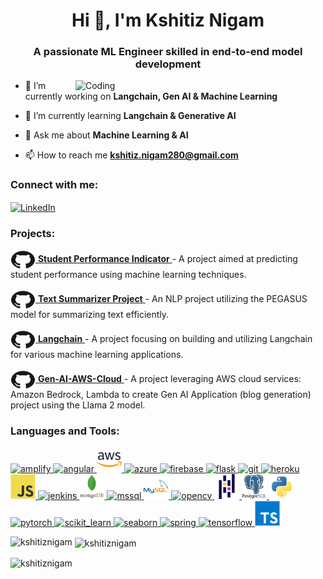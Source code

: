 <h1 align="center">Hi 👋, I'm Kshitiz Nigam</h1>
<h3 align="center">A passionate ML Engineer skilled in end-to-end model development</h3>
<img align="right" alt="Coding" width="400" src="https://miro.medium.com/v2/resize:fit:1100/format:webp/0*euQhvApo72obOvIH.gif">

- 🔭 I’m currently working on **Langchain, Gen AI & Machine Learning**

- 🌱 I’m currently learning **Langchain & Generative AI**

- 💬 Ask me about **Machine Learning & AI**

- 📫 How to reach me **kshitiz.nigam280@gmail.com**

<h3 align="left">Connect with me:</h3>
<p align="left">
  <a href="https://www.linkedin.com/in/kshitiznigam280/" target="blank">
    <img align="center" src="https://raw.githubusercontent.com/rahuldkjain/github-profile-readme-generator/master/src/images/icons/Social/linked-in-alt.svg" alt="LinkedIn" height="30" width="40" />
  </a>
</p>

<h3 align="left">Projects:</h3>
<p align="left">
  <a href="https://github.com/kshitiznigam/Student-Performance-Indicator" target="blank">
    <img align="center" src="https://raw.githubusercontent.com/devicons/devicon/master/icons/github/github-original.svg" alt="Student Performance Indicator" height="30" width="40" /> <strong>Student Performance Indicator</strong>
  </a> - A project aimed at predicting student performance using machine learning techniques.<br><br>
  <a href="https://github.com/kshitiznigam/Text-Summarizer-Project" target="blank">
    <img align="center" src="https://raw.githubusercontent.com/devicons/devicon/master/icons/github/github-original.svg" alt="Text Summarizer Project" height="30" width="40" /> <strong>Text Summarizer Project</strong>
  </a> - An NLP project utilizing the PEGASUS model for summarizing text efficiently.<br><br>
  <a href="https://github.com/kshitiznigam/Langchain" target="blank">
    <img align="center" src="https://raw.githubusercontent.com/devicons/devicon/master/icons/github/github-original.svg" alt="Langchain" height="30" width="40" /> <strong>Langchain</strong>
  </a> - A project focusing on building and utilizing Langchain for various machine learning applications.<br><br>
  <a href="https://github.com/kshitiznigam/Gen-AI-AWS-Cloud" target="blank">
    <img align="center" src="https://raw.githubusercontent.com/devicons/devicon/master/icons/github/github-original.svg" alt="Gen-AI-AWS-Cloud" height="30" width="40" /> <strong>Gen-AI-AWS-Cloud</strong>
  </a> - A project leveraging AWS cloud services: Amazon Bedrock, Lambda to create Gen AI Application (blog generation) project using the Llama 2 model.
</p>
</p>

<h3 align="left">Languages and Tools:</h3>
<p align="left"> 
  <a href="https://aws.amazon.com/amplify/" target="_blank" rel="noreferrer"> <img src="https://docs.amplify.aws/assets/logo-dark.svg" alt="amplify" width="40" height="40"/> </a> 
  <a href="https://angular.io" target="_blank" rel="noreferrer"> <img src="https://angular.io/assets/images/logos/angular/angular.svg" alt="angular" width="40" height="40"/> </a> 
  <a href="https://aws.amazon.com" target="_blank" rel="noreferrer"> <img src="https://raw.githubusercontent.com/devicons/devicon/master/icons/amazonwebservices/amazonwebservices-original-wordmark.svg" alt="aws" width="40" height="40"/> </a> 
  <a href="https://azure.microsoft.com/en-in/" target="_blank" rel="noreferrer"> <img src="https://www.vectorlogo.zone/logos/microsoft_azure/microsoft_azure-icon.svg" alt="azure" width="40" height="40"/> </a> 
  <a href="https://firebase.google.com/" target="_blank" rel="noreferrer"> <img src="https://www.vectorlogo.zone/logos/firebase/firebase-icon.svg" alt="firebase" width="40" height="40"/> </a> 
  <a href="https://flask.palletsprojects.com/" target="_blank" rel="noreferrer"> <img src="https://www.vectorlogo.zone/logos/pocoo_flask/pocoo_flask-icon.svg" alt="flask" width="40" height="40"/> </a> 
  <a href="https://git-scm.com/" target="_blank" rel="noreferrer"> <img src="https://www.vectorlogo.zone/logos/git-scm/git-scm-icon.svg" alt="git" width="40" height="40"/> </a> 
  <a href="https://heroku.com" target="_blank" rel="noreferrer"> <img src="https://www.vectorlogo.zone/logos/heroku/heroku-icon.svg" alt="heroku" width="40" height="40"/> </a> 
  <a href="https://developer.mozilla.org/en-US/docs/Web/JavaScript" target="_blank" rel="noreferrer"> <img src="https://raw.githubusercontent.com/devicons/devicon/master/icons/javascript/javascript-original.svg" alt="javascript" width="40" height="40"/> </a> 
  <a href="https://www.jenkins.io" target="_blank" rel="noreferrer"> <img src="https://www.vectorlogo.zone/logos/jenkins/jenkins-icon.svg" alt="jenkins" width="40" height="40"/> </a> 
  <a href="https://www.mongodb.com/" target="_blank" rel="noreferrer"> <img src="https://raw.githubusercontent.com/devicons/devicon/master/icons/mongodb/mongodb-original-wordmark.svg" alt="mongodb" width="40" height="40"/> </a> 
  <a href="https://www.microsoft.com/en-us/sql-server" target="_blank" rel="noreferrer"> <img src="https://www.svgrepo.com/show/303229/microsoft-sql-server-logo.svg" alt="mssql" width="40" height="40"/> </a> 
  <a href="https://www.mysql.com/" target="_blank" rel="noreferrer"> <img src="https://raw.githubusercontent.com/devicons/devicon/master/icons/mysql/mysql-original-wordmark.svg" alt="mysql" width="40" height="40"/> </a> 
  <a href="https://opencv.org/" target="_blank" rel="noreferrer"> <img src="https://www.vectorlogo.zone/logos/opencv/opencv-icon.svg" alt="opencv" width="40" height="40"/> </a> 
  <a href="https://pandas.pydata.org/" target="_blank" rel="noreferrer"> <img src="https://raw.githubusercontent.com/devicons/devicon/2ae2a900d2f041da66e950e4d48052658d850630/icons/pandas/pandas-original.svg" alt="pandas" width="40" height="40"/> </a> 
  <a href="https://www.postgresql.org" target="_blank" rel="noreferrer"> <img src="https://raw.githubusercontent.com/devicons/devicon/master/icons/postgresql/postgresql-original-wordmark.svg" alt="postgresql" width="40" height="40"/> </a> 
  <a href="https://www.python.org" target="_blank" rel="noreferrer"> <img src="https://raw.githubusercontent.com/devicons/devicon/master/icons/python/python-original.svg" alt="python" width="40" height="40"/> </a> 
  <a href="https://pytorch.org/" target="_blank" rel="noreferrer"> <img src="https://www.vectorlogo.zone/logos/pytorch/pytorch-icon.svg" alt="pytorch" width="40" height="40"/> </a> 
  <a href="https://scikit-learn.org/" target="_blank" rel="noreferrer"> <img src="https://upload.wikimedia.org/wikipedia/commons/0/05/Scikit_learn_logo_small.svg" alt="scikit_learn" width="40" height="40"/> </a> 
  <a href="https://seaborn.pydata.org/" target="_blank" rel="noreferrer"> <img src="https://seaborn.pydata.org/_images/logo-mark-lightbg.svg" alt="seaborn" width="40" height="40"/> </a> 
  <a href="https://spring.io/" target="_blank" rel="noreferrer"> <img src="https://www.vectorlogo.zone/logos/springio/springio-icon.svg" alt="spring" width="40" height="40"/> </a> 
  <a href="https://www.tensorflow.org" target="_blank" rel="noreferrer"> <img src="https://www.vectorlogo.zone/logos/tensorflow/tensorflow-icon.svg" alt="tensorflow" width="40" height="40"/> </a> 
  <a href="https://www.typescriptlang.org/" target="_blank" rel="noreferrer"> <img src="https://raw.githubusercontent.com/devicons/devicon/master/icons/typescript/typescript-original.svg" alt="typescript" width="40" height="40"/> </a> 
</p>

<p><img align="left" src="https://github-readme-stats.vercel.app/api/top-langs?username=kshitiznigam&show_icons=true&locale=en&layout=compact" alt="kshitiznigam" /></p>

<p>&nbsp;<img align="center" src="https://github-readme-stats.vercel.app/api?username=kshitiznigam&show_icons=true&locale=en" alt="kshitiznigam" /></p>

<p><img align="center" src="https://github-readme-streak-stats.herokuapp.com/?user=kshitiznigam&" alt="kshitiznigam" /></p>
